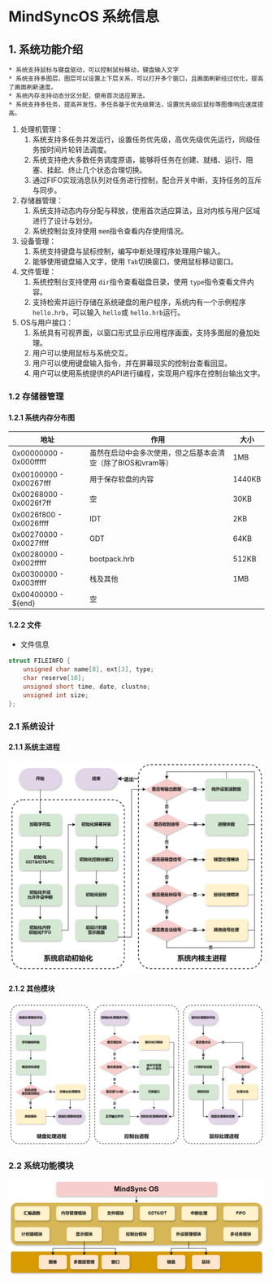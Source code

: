 # MindSyncOS 系统信息

## 1. 系统功能介绍
```
* 系统支持鼠标与键盘驱动，可以控制鼠标移动，键盘输入文字
* 系统支持多图层，图层可以设置上下层关系，可以打开多个窗口，且画面刷新经过优化，提高了画面刷新速度。
* 系统内存支持动态分区分配，使用首次适应算法。
* 系统支持多任务，提高并发性。多任务基于优先级算法，设置优先级后鼠标等图像响应速度提高。
```

1. 处理机管理：
   1. 系统支持多任务并发运行，设置任务优先级，高优先级优先运行，同级任务按时间片轮转法调度。
   2. 系统支持绝大多数任务调度原语，能够将任务在创建、就绪、运行、阻塞、挂起、终止几个状态合理切换。
   3. 通过FIFO实现消息队列对任务进行控制，配合开关中断，支持任务的互斥与同步。
2. 存储器管理：
   1. 系统支持动态内存分配与释放，使用首次适应算法，且对内核与用户区域进行了设计与划分。
   2. 系统控制台支持使用 `mem`指令查看内存使用情况。
3. 设备管理：
   1. 系统支持键盘与鼠标控制，编写中断处理程序处理用户输入。
   2. 能够使用键盘输入文字，使用 `Tab`切换窗口，使用鼠标移动窗口。
4. 文件管理：
   1. 系统控制台支持使用 `dir`指令查看磁盘目录，使用 `type`指令查看文件内容。
   2. 支持检索并运行存储在系统硬盘的用户程序，系统内有一个示例程序 `hello.hrb`，可以输入 `hello`或 `hello.hrb`运行。
5. OS与用户接口：
   1. 系统具有可视界面，以窗口形式显示应用程序画面，支持多图层的叠加处理。
   2. 用户可以使用鼠标与系统交互。
   3. 用户可以使用键盘输入指令，并在屏幕现实的控制台查看回显。
   4. 用户可以使用系统提供的API进行编程，实现用户程序在控制台输出文字。

### 1.2 存储器管理

#### 1.2.1 系统内存分布图

| 地址                    | 作用                                                         | 大小   |
| ----------------------- | ------------------------------------------------------------ | ------ |
| 0x00000000 - 0x000fffff | 虽然在启动中会多次使用，但之后基本会清空（除了BIOS和vram等） | 1MB    |
| 0x00100000 - 0x00267fff | 用于保存软盘的内容                                           | 1440KB |
| 0x00268000 - 0x0026f7ff | 空                                                           | 30KB   |
| 0x0026f800 - 0x0026ffff | IDT                                                          | 2KB    |
| 0x00270000 - 0x0027ffff | GDT                                                          | 64KB   |
| 0x00280000 - 0x002fffff | bootpack.hrb                                                 | 512KB  |
| 0x00300000 - 0x003fffff | 栈及其他                                                     | 1MB    |
| 0x00400000 - ${end}     | 空                                                           |        |

#### 1.2.2 文件
- 文件信息
```c
struct FILEINFO {
    unsigned char name[8], ext[3], type;
    char reserve[10];
    unsigned short time, date, clustno;
    unsigned int size;
};
```
### 2.1 系统设计

#### 2.1.1 系统主进程
![系统主进程图](image/实验报告/1717934612145.png)

#### 2.1.2 其他模块
![其他模块](image/实验报告/1717936549665.png)

### 2.2 系统功能模块
![系统功能模块](image/实验报告/1717938886988.png)
